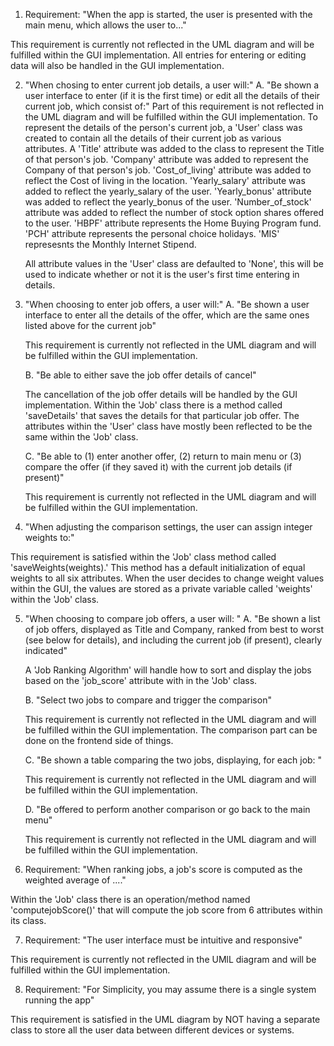 1. Requirement: "When the app is started, the user is presented with the main menu, which allows the user to..."

This requirement is currently not reflected in the UML diagram and will be fulfilled within the GUI implementation.
All entries for entering or editing data will also be handled in the GUI implementation. 

2. "When chosing to enter current job details, a user will:"
	A. "Be shown a user interface to enter (if it is the first time) or edit all the details of their current job, which consist of:"
	Part of this requirement is not reflected in the UML diagram and will be fulfilled within the GUI implementation. 
	To represent the details of the person's current job, a 'User' class was created to contain all the details of their current job as various attributes. A 'Title' attribute was added to the class to represent the Title of that person's job. 'Company' attribute was added to represent the Company of that person's job. 'Cost_of_living' attribute was added to reflect the Cost of living in the location. 'Yearly_salary' attribute was added to reflect the yearly_salary of the user. 'Yearly_bonus' attribute was added to reflect the yearly_bonus of the user. 'Number_of_stock' attribute was added to reflect the number of stock option shares offered to the user. 'HBPF' attribute represents the Home Buying Program fund. 'PCH' attribute represents the personal choice holidays. 'MIS' represesnts the Monthly Internet Stipend. 

	All attribute values in the 'User' class are defaulted to 'None', this will be used to indicate whether or not it is the user's first time entering in details. 

3. "When choosing to enter job offers, a user will:"
	A. "Be shown a user interface to enter all the details of the offer, which are the same ones listed above for the current job"

	This requirement is currently not reflected in the UML diagram and will be fulfilled within the GUI implementation.

	B. "Be able to either save the job offer details of cancel"

	The cancellation of the job offer details will be handled by the GUI implementation. Within the 'Job' class there is a method called 'saveDetails' that saves the details for that particular job offer. The attributes within the 'User' class have mostly been reflected to be the same within the 'Job' class. 

	C. "Be able to (1) enter another offer, (2) return to main menu or (3) compare the offer (if they saved it) with the current job details (if present)"

	This requirement is currently not reflected in the UML diagram and will be fulfilled within the GUI implementation.

4. "When adjusting the comparison settings, the user can assign integer weights to:"

This requirement is satisfied within the 'Job' class method called 'saveWeights(weights).' This method has a default initialization of equal weights to all six attributes. When the user decides to change weight values within the GUI, the values are stored as a private variable called 'weights' within the 'Job' class. 

5. "When choosing to compare job offers, a user will: "
	A. "Be shown a list of job offers, displayed as Title and Company, ranked from best to worst (see below for details), and including the current job (if present), clearly indicated"

	A 'Job Ranking Algorithm' will handle how to sort and display the jobs based on the 'job_score' attribute with in the 'Job' class. 

	B. "Select two jobs to compare and trigger the comparison"

	This requirement is currently not reflected in the UML diagram and will be fulfilled within the GUI implementation. The comparison part can be done on the frontend side of things.

	C. "Be shown a table comparing the two jobs, displaying, for each job: "

	This requirement is currently not reflected in the UML diagram and will be fulfilled within the GUI implementation. 

	D. "Be offered to perform another comparison or go back to the main menu"

	This requirement is currently not reflected in the UML diagram and will be fulfilled within the GUI implementation. 


6. Requirement: "When ranking jobs, a job's score is computed as the weighted average of ...."

Within the 'Job' class there is an operation/method named 'computejobScore()' that will compute the job score from 6 attributes within its class.

7. Requirement: "The user interface must be intuitive and responsive"

This requirement is currently not reflected in the UMlL diagram and will be fulfilled within the GUI implementation.

8. Requirement: "For Simplicity, you may assume there is a single system running the app"

This requirement is satisfied in the UML diagram by NOT having a separate class to store all the user data between different devices or systems. 